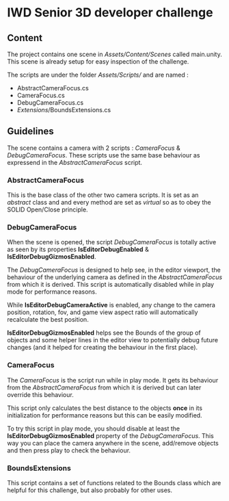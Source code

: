 # IWD Senior 3D developer challenge

## Content

The project contains one scene in *Assets/Content/Scenes* called main.unity.
This scene is already setup for easy inspection of the challenge.

The scripts are under the folder *Assets/Scripts/* and are named :
- AbstractCameraFocus.cs
- CameraFocus.cs
- DebugCameraFocus.cs
- *Extensions*/BoundsExtensions.cs

## Guidelines

The scene contains a camera with 2 scripts :
*CameraFocus* & *DebugCameraFocus*. These scripts use the same base behaviour as expressend in the *AbstractCameraFocus* script.

### AbstractCameraFocus
This is the base class of the other two camera scripts. It is set as an *abstract* class and and every method are set as *virtual* so as to obey the SOLID Open/Close principle.

### DebugCameraFocus
When the scene is opened, the script *DebugCameraFocus* is totally active as seen by its properties **IsEditorDebugEnabled** & **IsEditorDebugGizmosEnabled**.

The *DebugCameraFocus* is designed to help see, in the editor viewport, the behaviour of the underlying camera as defined in the *AbstractCameraFocus* from which it is derived. This script is automatically disabled while in play mode for performance reasons.

While **IsEditorDebugCameraActive** is enabled, any change to the camera position, rotation, fov, and game view aspect ratio will automatically recalculate the best position.

**IsEditorDebugGizmosEnabled** helps see the Bounds of the group of objects and some helper lines in the editor view to potentially debug future changes (and it helped for creating the behaviour in the first place).

### CameraFocus

The *CameraFocus*  is the script run while in play mode. It gets its behaviour from the *AbstractCameraFocus* from which it is derived but can later override this behaviour.

This script only calculates the best distance to the objects **once** in its initialization for performance reasons but this can be easily modified.

To try this script in play mode, you should disable at least the **IsEditorDebugGizmosEnabled** property of the *DebugCameraFocus*. This way you can place the camera anywhere in the scene, add/remove objects and then press play to check the behaviour.

### BoundsExtensions

This script contains a set of functions related to the Bounds class which are helpful for this challenge, but also probably for other uses.